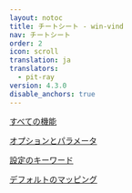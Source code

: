 ```yaml
---
layout: notoc
title: チートシート - win-vind
nav: チートシート
order: 2
icon: scroll
translation: ja
translators:
  - pit-ray
version: 4.3.0
disable_anchors: true
---
```


<div id="cs-container">
  <a href="functions" class="site-masthead__button flex-max grid-link-item" id="cs-func">
    <i class="fas fa-box-open flex-max flex-fa"></i>
    <p>すべての機能</p>
  </a>

  <a href="options" class="site-masthead__button flex-max grid-link-item" id="cs-opt">
    <i class="fas fa-tools flex-max flex-fa"></i>
    <p>オプションとパラメータ</p>
  </a>

  <a href="keywords" class="site-masthead__button flex-max grid-link-item" id="cs-keywd">
    <i class="fas fa-book flex-max flex-fa"></i>
    <p>設定のキーワード</p>
  </a>

  <a href="defaults" class="site-masthead__button flex-max grid-link-item" id="cs-def">
    <i class="fas fa-map flex-max flex-fa"></i>
    <p>デフォルトのマッピング</p>
  </a>
</div>
